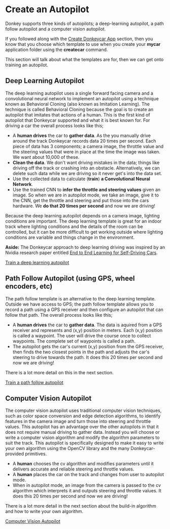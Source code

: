 # Create an Autopilot

Donkey supports three kinds of autopilots; a deep-learning autopilot, a path follow autopilot and a computer vision autopilot.  

If you followed along with the [Create Donkeycar App](/guide/create_application) section, then you know that you choose which template to use when you create your **mycar** application folder using the **createcar** command.

This section will talk about what the templates are for, then we can get onto training an autopilot.

## Deep Learning Autopilot
The deep learning autopilot uses a single forward facing camera and a convolutional neural network to implement an autopilot using a technique known as Behavioral Cloning (also known as Imitation Learning).  The technique is called Behavioral Cloning because the goal is to create an autopilot that imitates that actions of a human.  This is the first kind of autopilot that Donkeycar supported and what it is best known for.  For driving a car the overall process looks like this;

- A **human drives** the car to **gather data**. As the you manually drive around the track Donkeycar records data 20 times per second.  Each piece of data has 3 components; a camera image, the throttle value and the steering values that were in place at the time the image was taken. We want about 10,000 of these.
- **Clean the data**.  We don't want driving mistakes in the data; things like driving off the track or crashing into an obstacle.  Alternatively, we can delete such data while we are driving so it never get's into the data set.
- Use the collected data to calculate (**train**) **a Convolutional Neural Network**.
- Use the trained CNN to **infer the throttle and steering values** given an image.  So when we are in autopilot mode, we take an image, give it to the CNN, get the throttle and steering and put those into the cars hardware.  We **do that 20 times per second** and now we are driving!

Because the deep learning autopilot depends on a camera image, lighting conditions are important.  The deep learning template is great for an indoor track where lighting conditions and the details of the room can be controlled, but it can be more difficult to get working outside where lighting conditions are variable and things change in the environment.  

**Aside:** The Donkeycar approach to deep learning driving was inspired by an Nvidia research paper entitled [End to End Learning for Self-Driving Cars](https://arxiv.org/pdf/1604.07316v1.pdf).


[Train a deep learning autopilot](./deep_learning/train_autopilot.md)


## Path Follow Autopilot (using GPS, wheel encoders, etc)
The path follow template is an alternative to the deep learning template.  Outside we have access to GPS; the path follow template allows you to record a path using a GPS receiver and then configure an autopilot that can follow that path.  The overall process looks like this;

- A **human drives** the car to **gather data**. The data is aquired from a GPS receiver and represents and (x,y) position in meters.  Each (x,y) position is called a waypoint.  The user will drive the course once to collect waypoints.  The complete set of waypoints is called a path.
- The autopilot gets the car's current (x,y) position from the GPS receiver, then finds the two closest points in the path and adjusts the car's steering to drive towards the path.  It does this 20 times per second and now we are driving!  

There is a lot more detail on this in the next section.

[Train a path follow autopilot](./path_follow/path_follow.md)

## Computer Vision Autopilot
The computer vision autopilot uses traditional computer vision techniques, such as color space conversion and edge detection algorithms, to identify features in the camera image and turn those into steering and throttle values.  This autopilot has an advantage over the other autopilots in that it does not require manual driving to gather data.  Instead you will choose or write a computer vision algorithm and modify the algorithm parameters to suit the track.  This autopilot is specifically designed to make it easy to write your own algorithm using the OpenCV library and the many Donkeycar-provided primitives.

- A **human** chooses the cv algorithm and modifies parameters until it delivers accurate and reliable steering and throttle values. 
- A **human** places the car on the track and changes from user to autopilot mode.
- When in autopilot mode, an image from the camera is passed to the cv algorithm which interprets it and outputs steering and throttle values.  It does this 20 times per second and now we are driving!

There is a lot more detail in the next section about the build-in algorithm and how to write your own algorithm.

[Computer Vision Autopilot](./computer_vision/computer_vision.md)
